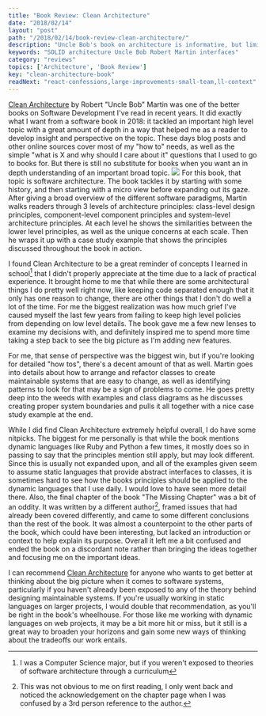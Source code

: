 ```yaml
---
title: "Book Review: Clean Architecture"
date: "2018/02/14"
layout: "post"
path: "/2018/02/14/book-review-clean-architecture/"
description: "Uncle Bob's book on architecture is informative, but limits its scope"
keywords: "SOLID architecture Uncle Bob Robert Martin interfaces"
category: "reviews"
topics: ['Architecture', 'Book Review']
key: "clean-architecture-book"
readNext: "react-confessions,large-improvements-small-team,ll-context"
---
```


[Clean Architecture](http://amzn.to/2mKoejo) by Robert "Uncle Bob" Martin was one of the better books on Software Development I've read in recent years.  It did exactly what I want from a software book in 2018: it tackled an important high level topic with a great amount of depth in a way that helped me as a reader to develop insight and perspective on the topic.  These days blog posts and other online sources cover most of my "how to" needs, as well as the simple "what is X and why should I care about it" questions that I used to go to books for.  But there is still no substitute for books when you want an in depth understanding of an important broad topic.
<a href="https://www.amazon.com/Clean-Architecture-Craftsmans-Software-Structure/dp/0134494164/ref=as_li_ss_il?ie=UTF8&qid=1516226851&sr=8-1&keywords=clean+architecture&linkCode=li2&tag=benmccormicko-20&linkId=c599845decc4e5ed1457acae2a375ad6" target="_blank">
  <img border="0" class="inline-img" src="//ws-na.amazon-adsystem.com/widgets/q?_encoding=UTF8&ASIN=0134494164&Format=_SL160_&ID=AsinImage&MarketPlace=US&ServiceVersion=20070822&WS=1&tag=benmccormicko-20" ></a><img  src="https://ir-na.amazon-adsystem.com/e/ir?t=benmccormicko-20&l=li2&o=1&a=0134494164" width="1" height="1" border="0" alt="" style="border:none !important; margin:0px !important;" />
For this book, that topic is software architecture.  The book tackles it by starting with some history, and then starting with a micro view before expanding out its gaze.  After giving a broad overview of the different software paradigms, Martin walks readers through 3 levels of architecture principles: class-level design principles, component-level component principles and system-level architecture principles.  At each level he shows the similarities between the lower level principles, as well as the unique concerns at each scale. Then he wraps it up with a case study example that shows the principles discussed throughout the book in action.


I found Clean Architecture to be a great reminder of concepts I learned in school[^1] that I didn't properly appreciate at the time due to a lack of practical experience.  It brought home to me that while there are some architectural things I do pretty well right now, like keeping code separated enough that it only has one reason to change, there are other things that I don't do well a lot of the time.  For me the biggest realization was how much grief I've caused myself the last few years from failing to keep high level policies from depending on low level details.  The book gave me a few new lenses to examine my decisions with, and definitely inspired me to spend more time taking a step back to see the big picture as I'm adding new features.  

For me, that sense of perspective was the biggest win, but if you're looking for detailed "how tos", there's a decent amount of that as well.  Martin goes into details about how to arrange and refactor classes to create maintainable systems that are easy to change, as well as identifying patterns to look for that may be a sign of problems to come.  He goes pretty deep into the weeds with examples and class diagrams as he discusses creating proper system boundaries and pulls it all together with a nice case study example at the end.  

While I did find Clean Architecture extremely helpful overall, I do have some nitpicks.  The biggest for me personally is that while the book mentions dynamic languages like Ruby and Python a few times, it mostly does so in passing to say that the principles mention still apply, but may look different.  Since this is usually not expanded upon, and all of the examples given seem to assume static languages that provide abstract interfaces to classes, it is sometimes hard to see how the books principles should be applied to the dynamic languages that I use daily.  I would love to have seen more detail there.  Also, the final chapter of the book "The Missing Chapter" was a bit of an oddity.  It was written by a different author[^2], framed issues that had already been covered differently, and came to some different conclusions than the rest of the book.  It was almost a counterpoint to the other parts of the book, which could have been interesting, but lacked an introduction or context to help explain its purpose.  Overall it left me a bit confused and ended the book on a discordant note rather than bringing the ideas together and focusing me on the important ideas.

I can recommend [Clean Architecture](http://amzn.to/2mKoejo) for anyone who wants to get better at thinking about the big picture when it comes to software systems, particularly if you haven't already been exposed to any of the theory behind designing maintainable systems.  If you're usually working in static languages on larger projects, I would double that recommendation, as you'll be right in the book's wheelhouse.  For those like me working with dynamic languages on web projects, it may be a bit more hit or miss, but it still is a great way to broaden your horizons and gain some new ways of thinking about the tradeoffs our work entails.



[^1]: I was a Computer Science major, but if you weren't exposed to theories of software architecture through a curriculum
[^2]: This was not obvious to me on first reading, I only went back and noticed the acknowledgement on the chapter page when I was confused by a 3rd person reference to the author.
